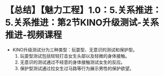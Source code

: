 # 【总结】【魅力工程】1.0：5.关系推进：5.关系推进：第2节KINO升级测试-关系推进-视频课程

-   KINO升级测试分为三种类型：玩耍型、无意识的测试和保护型。
    1.  玩耍型测试包括轻轻打击女生头部以及轻微的身体接触。
    2.  无意识的测试通过不经意的身体接触测试女生的反应。
    3.  保护型测试通过拉女生过马路等行为展示男性的保护欲望。